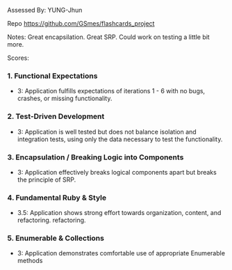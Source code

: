 Assessed By: YUNG-Jhun

Repo https://github.com/GSmes/flashcards_project

Notes: Great encapsilation. 
       Great SRP. 
       Could work on testing a little bit more.

Scores:

### 1. Functional Expectations

* 3: Application fulfills expectations of iterations 1 - 6 with no bugs, crashes, or missing functionality.


### 2. Test-Driven Development

* 3: Application is well tested but does not balance isolation and integration tests, using only the data necessary to test the functionality.

### 3. Encapsulation / Breaking Logic into Components

* 3: Application effectively breaks logical components apart but breaks the principle of SRP.


### 4. Fundamental Ruby & Style

* 3.5:  Application shows strong effort towards organization, content, and refactoring.
 refactoring.

### 5. Enumerable & Collections

* 3: Application demonstrates comfortable use of appropriate Enumerable methods

